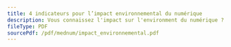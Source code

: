 ```yaml
---
title: 4 indicateurs pour l’impact environnemental du numérique
description: Vous connaissez l'impact sur l'environment du numérique ?
fileType: PDF
sourcePdf: /pdf/mednum/impact_environnemental.pdf
---
```

